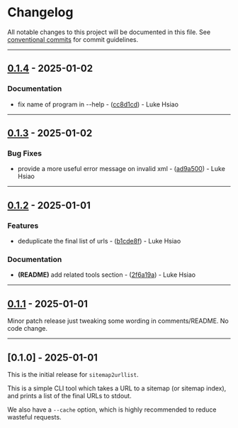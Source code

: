 # Changelog

All notable changes to this project will be documented in this file. See [conventional commits](https://www.conventionalcommits.org/) for commit guidelines.

---
## [0.1.4](https://github.com/lukehsiao/sitemap2urllist/compare/v0.1.3..v0.1.4) - 2025-01-02

### Documentation

- fix name of program in --help - ([cc8d1cd](https://github.com/lukehsiao/sitemap2urllist/commit/cc8d1cdb31632d44d2778fbe865dace00febf68b)) - Luke Hsiao

---
## [0.1.3](https://github.com/lukehsiao/sitemap2urllist/compare/v0.1.2..v0.1.3) - 2025-01-02

### Bug Fixes

- provide a more useful error message on invalid xml - ([ad9a500](https://github.com/lukehsiao/sitemap2urllist/commit/ad9a5001b6bd2f67f7252a64d13c84e27e116bfa)) - Luke Hsiao

---
## [0.1.2](https://github.com/lukehsiao/sitemap2urllist/compare/v0.1.1..v0.1.2) - 2025-01-01

### Features

- deduplicate the final list of urls - ([b1cde8f](https://github.com/lukehsiao/sitemap2urllist/commit/b1cde8f97b5cee52f80a78a2a72daa12963888cb)) - Luke Hsiao

### Documentation

- **(README)** add related tools section - ([2f6a19a](https://github.com/lukehsiao/sitemap2urllist/commit/2f6a19a1b684cc4296c437476083a9a903d9a93a)) - Luke Hsiao

---
## [0.1.1](https://github.com/lukehsiao/sitemap2urllist/compare/v0.1.0..v0.1.1) - 2025-01-01

Minor patch release just tweaking some wording in comments/README.
No code change.

---

## [0.1.0] - 2025-01-01

This is the initial release for `sitemap2urllist`.

This is a simple CLI tool which takes a URL to a sitemap (or sitemap index), and prints a list of the final URLs to stdout.

We also have a `--cache` option, which is highly recommended to reduce wasteful requests.
